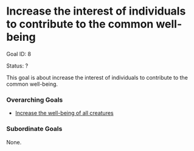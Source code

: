 # Increase the interest of individuals to contribute to the common well-being

Goal ID: 8

Status: ?

This goal is about increase the interest of individuals to contribute to the common well-being.

### Overarching Goals
- [Increase the well-being of all creatures](./increase-the-well-being-of-all-creatures.md)

### Subordinate Goals
None.
